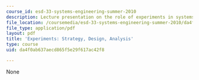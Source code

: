 ```yaml
---
course_id: esd-33-systems-engineering-summer-2010
description: Lecture presentation on the role of experiments in systems engineering.
file_location: /coursemedia/esd-33-systems-engineering-summer-2010/da4f0ab637aecd865f5e29f617ac42f8_MITESD_33SUM10_lec10.pdf
file_type: application/pdf
layout: pdf
title: 'Experiments: Strategy, Design, Analysis'
type: course
uid: da4f0ab637aecd865f5e29f617ac42f8

---
```

None